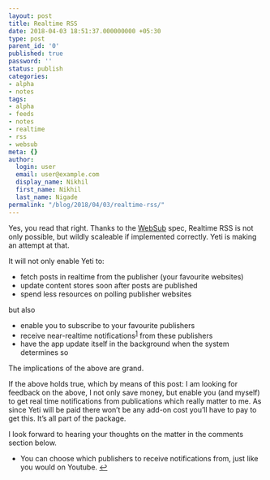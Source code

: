 ```yaml
---
layout: post
title: Realtime RSS
date: 2018-04-03 18:51:37.000000000 +05:30
type: post
parent_id: '0'
published: true
password: ''
status: publish
categories:
- alpha
- notes
tags:
- alpha
- feeds
- notes
- realtime
- rss
- websub
meta: {}
author:
  login: user
  email: user@example.com
  display_name: Nikhil
  first_name: Nikhil
  last_name: Nigade
permalink: "/blog/2018/04/03/realtime-rss/"
---
```

<p>Yes, you read that right. Thanks to the <a href="https://www.w3.org/TR/websub">WebSub</a> spec, Realtime RSS is not only possible, but wildly scaleable if implemented correctly. Yeti is making an attempt at that. </p>
<p>It will not only enable Yeti to:</p>
<ul>
<li>fetch posts in realtime from the publisher (your favourite websites)</li>
<li>update content stores soon after posts are published</li>
<li>spend less resources on polling publisher websites</li>
</ul>
<p>but also</p>
<ul>
<li>enable you to subscribe to your favourite publishers</li>
<li>receive near-realtime notifications<sup><a id="fn1" title="see footnote 1" href="#67746">1</a></sup> from these publishers</li>
<li>have the app update itself in the background when the system determines so</li>
</ul>
<p>The implications of the above are grand. </p>
<p>If the above holds true, which by means of this post: I am looking for feedback on the above, I not only save money, but enable you (and myself) to get real time notifications from publications which really matter to me. As since Yeti will be paid there won’t be any add-on cost you’ll have to pay to get this. It’s all part of the package.</p>
<p>I look forward to hearing your thoughts on the matter in the comments section below.</p>
<ul>
<li id="67746">You can choose which publishers to receive notifications from, just like you would on Youtube. <a title="return to article" href="#fn1">↩</a></li>
</ul>
